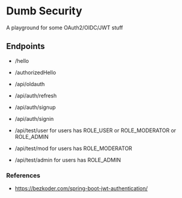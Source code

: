# Dumb Security

A playground for some OAuth2/OIDC/JWT stuff

## Endpoints
* /hello
* /authorizedHello
* /api/oldauth
* /api/auth/refresh
* /api/auth/signup
* /api/auth/signin

* /api/test/user for users has ROLE_USER or ROLE_MODERATOR or ROLE_ADMIN
* /api/test/mod for users has ROLE_MODERATOR
* /api/test/admin for users has ROLE_ADMIN
### References
* https://bezkoder.com/spring-boot-jwt-authentication/


